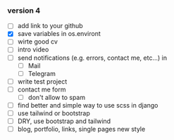 ### version 4

- [ ] add link to your github
- [X] save variables in os.environt
- [ ] wirte good cv
- [ ] intro video 
- [ ] send notifications (e.g. errors, contact me, etc...) in
    - [ ] Mail
    - [ ] Telegram
- [ ] write test project
- [ ] contact me form 
    - [ ] don't allow to spam
- [ ] find better and simple way to use scss in django
- [ ] use tailwind or bootstrap
- [ ] DRY, use bootstrap and tailwind
- [ ] blog, portfolio, links, single pages new style 
